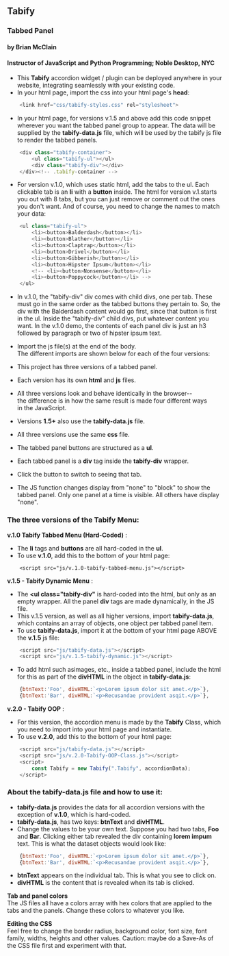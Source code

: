 ## Tabify 
### Tabbed Panel
#### by Brian McClain
#### Instructor of JavaScript and Python Programming; Noble Desktop, NYC
- This **Tabify** accordion widget / plugin can be deployed anywhere in your website, integrating seamlessly with your existing code.
- In your html page, import the css into your html page's **head**:
```js
    <link href="css/tabify-styles.css" rel="stylesheet">
```

- In your html page, for versions v.1.5 and above add this code snippet wherever you want the tabbed panel group to appear. The data will be supplied by the **tabify-data.js** file, which will be used by the tabify js file to render the tabbed panels.
```js
    <div class="tabify-container">
        <ul class="tabify-ul"></ul>
        <div class="tabify-div"></div>
    </div><!-- .tabify-container -->
```
- For version v.1.0, which uses static html, add the tabs to the ul. Each clickable tab is an **li** with a **button** inside. The html for version v.1.starts you out with 8 tabs, but you can just remove or comment out the ones you don't want. And of course, you need to change the names to match your data:

```js
    <ul class="tabify-ul">
        <li><button>Balderdash</button></li>
        <li><button>Blather</button></li>
        <li><button>Claptrap</button></li>
        <li><button>Drivel</button></li>
        <li><button>Gibberish</button></li>
        <li><button>Hipster Ipsum</button></li>
        <!-- <li><button>Nonsense</button></li>
        <li><button>Poppycock</button></li> -->
    </ul>
```

- In v.1.0, the "tabify-div" div comes with child divs, one per tab. These must  go in the same order as the tabbed buttons they pertain to. So, the div with the Balderdash content would go first, since that button is first in the ul. Inside the "tabify-div" child divs, put whatever content you want. In the v.1.0 demo, the contents of each panel div is just an h3 followed by paragraph or two of hipster ipsum text.

- Import the js file(s) at the end of the body.  
The different imports are shown below for each of the four versions:

- This project has three versions of a tabbed panel.  
- Each version has its own **html** and **js** files. 
- All three versions look and behave identically in the browser--  
the difference is in how the same result is made four different ways  
in the JavaScript.
- Versions **1.5+** also use the **tabify-data.js** file.
- All three versions use the same **css** file.
- The tabbed panel buttons are structured as a **ul**.
- Each tabbed panel is a **div** tag inside the **tabify-div** wrapper.
- Click the button to switch to seeing that tab. 
- The JS function changes display from "none" to "block" to show the tabbed panel. Only one panel at a time is visible. All others have display "none".

### The three versions of the Tabify Menu:

**v.1.0 Tabify Tabbed Menu (Hard-Coded)** :  
- The **li** tags and **buttons** are all hard-coded in the **ul**.  
- To use **v.1.0**, add this to the bottom of your html page:

```jss
    <script src="js/v.1.0-tabify-tabbed-menu.js"></script>
```

**v.1.5 - Tabify Dynamic Menu** :  
- The **<ul class="tabify-div"** is hard-coded into the html, but only as an empty wrapper. All the panel **div** tags are made dynamically, in the JS file.
- This v.1.5 version, as well as all higher versions, import **tabify-data.js**, which contains an array of objects, one object per tabbed panel item.
- To use **tabify-data.js**, import it at the bottom of your html page ABOVE the **v.1.5** js file:
```js
    <script src="js/tabify-data.js"></script>
    <script src="js/v.1.5-tabify-dynamic.js"></script>
```
- To add html such asimages, etc., inside a tabbed panel, include the html for this as part of the **divHTML** in the object in **tabify-data.js**:

```js
    {btnText:'Foo', divHTML:`<p>Lorem ipsum dolor sit amet.</p>`},
    {btnText:'Bar', divHTML:`<p>Recusandae provident asqit.</p>`},
```

**v.2.0 - Tabify OOP** :  
- For this version, the accordion menu is made by the **Tabify** Class, which you need to import into your html page and instantiate.
- To use **v.2.0**, add this to the bottom of your html page:

```js
    <script src="js/tabify-data.js"></script>
    <script src="js/v.2.0-Tabify-OOP-Class.js"></script>
    <script>
        const Tabify = new Tabify(".Tabify", accordionData);
    </script>
```

### About the **tabify-data.js** file and how to use it:  
- **tabify-data.js** provides the data for all accordion versions with the exception of **v.1.0**, which is hard-coded.
- **tabify-data.js**, has two keys: **btnText** and **divHTML**. 
- Change the values to be your own text. Suppose you had two tabs, **Foo** and **Bar**. Clicking either tab revealed the div containing **lorem impum** text. This is what the dataset objects would look like:
```js
    {btnText:'Foo', divHTML:`<p>Lorem ipsum dolor sit amet.</p>`},
    {btnText:'Bar', divHTML:`<p>Recusandae provident asqit.</p>`},
```
- **btnText** appears on the individual tab. This is what you see to click on.
- **divHTML** is the content that is revealed when its tab is clicked.

**Tab and panel colors**  
The JS files all have a colors array with hex colors that are applied to the tabs and the panels. Change these colors to whatever you like.

**Editing the CSS**  
Feel free to change the border radius, background color, font size, font family, widths, heights and other values. Caution: maybe do a Save-As of the CSS file first and experiment with that.